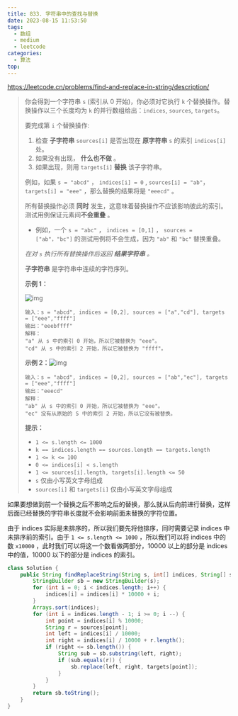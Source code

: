 ```yaml
---
title: 833. 字符串中的查找与替换
date: 2023-08-15 11:53:50
tags:
  - 数组
  - medium
  - leetcode
categories:
  - 算法
top:
---
```


https://leetcode.cn/problems/find-and-replace-in-string/description/

<!-- more -->

> 你会得到一个字符串 `s` (索引从 0 开始)，你必须对它执行 `k` 个替换操作。替换操作以三个长度均为 `k` 的并行数组给出：`indices`, `sources`, `targets`。
>
> 要完成第 `i` 个替换操作:
>
> 1. 检查 **子字符串** `sources[i]` 是否出现在 **原字符串** `s` 的索引 `indices[i]` 处。
> 2. 如果没有出现， **什么也不做** 。
> 3. 如果出现，则用 `targets[i]` **替换** 该子字符串。
>
> 例如，如果 `s = "abcd"` ， `indices[i] = 0` , `sources[i] = "ab"`， `targets[i] = "eee"` ，那么替换的结果将是 `"eeecd"` 。
>
> 所有替换操作必须 **同时** 发生，这意味着替换操作不应该影响彼此的索引。测试用例保证元素间**不会重叠** 。
>
> - 例如，一个 `s = "abc"` ， `indices = [0,1]` ， `sources = ["ab"，"bc"]` 的测试用例将不会生成，因为 `"ab"` 和 `"bc"` 替换重叠。
>
> *在对 `s` 执行所有替换操作后返回 **结果字符串** 。*
>
> **子字符串** 是字符串中连续的字符序列。
>
>  
>
> **示例 1：**
>
> ![img](https://images.orkva.com/images/2023/08/15/833-ex1.png)
>
> ```
> 输入：s = "abcd", indices = [0,2], sources = ["a","cd"], targets = ["eee","ffff"]
> 输出："eeebffff"
> 解释：
> "a" 从 s 中的索引 0 开始，所以它被替换为 "eee"。
> "cd" 从 s 中的索引 2 开始，所以它被替换为 "ffff"。
> ```
>
> **示例 2：**![img](https://images.orkva.com/images/2023/08/15/833-ex2-1.png)
>
> ```
> 输入：s = "abcd", indices = [0,2], sources = ["ab","ec"], targets = ["eee","ffff"]
> 输出："eeecd"
> 解释：
> "ab" 从 s 中的索引 0 开始，所以它被替换为 "eee"。
> "ec" 没有从原始的 S 中的索引 2 开始，所以它没有被替换。
> ```
>
>  
>
> **提示：**
>
> - `1 <= s.length <= 1000`
> - `k == indices.length == sources.length == targets.length`
> - `1 <= k <= 100`
> - `0 <= indices[i] < s.length`
> - `1 <= sources[i].length, targets[i].length <= 50`
> - `s` 仅由小写英文字母组成
> - `sources[i]` 和 `targets[i]` 仅由小写英文字母组成

如果要想做到前一个替换之后不影响之后的替换，那么就从后向前进行替换，这样后面已经替换的字符串长度就不会影响前面未替换的字符位置。

由于 indices 实际是未排序的，所以我们要先将他排序，同时需要记录 indices 中未排序前的索引。由于 `1 <= s.length <= 1000` ，所以我们可以将 indices 中的数 `x10000` ，此时我们可以将这一个数看做两部分，10000 以上的部分是 indices 中的值，10000 以下的部分是 indices 的索引。

```java
class Solution {
    public String findReplaceString(String s, int[] indices, String[] sources, String[] targets) {
        StringBuilder sb = new StringBuilder(s);
        for (int i = 0; i < indices.length; i++) {
            indices[i] = indices[i] * 10000 + i;
        }
        Arrays.sort(indices);
        for (int i = indices.length - 1; i >= 0; i --) {
            int point = indices[i] % 10000;
            String r = sources[point];
            int left = indices[i] / 10000;
            int right = indices[i] / 10000 + r.length();
            if (right <= sb.length()) {
                String sub = sb.substring(left, right);
                if (sub.equals(r)) {
                    sb.replace(left, right, targets[point]);
                }
            }
        }
        return sb.toString();
    }
}
```




